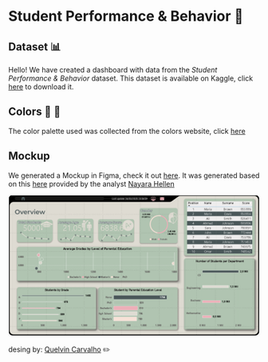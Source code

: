 # Student Performance & Behavior :rocket:


## Dataset :bar_chart:  

Hello! We have created a dashboard with data from the _Student Performance & Behavior_ dataset. This dataset is available on Kaggle, click [here](https://www.kaggle.com/datasets/mahmoudelhemaly/students-grading-dataset/data) to download it.

## Colors :large_blue_circle: :red_circle:
The color palette used was collected from the colors website, click [here](https://coolors.co/palettes/trending)

## Mockup
We generated a Mockup in Figma, check it out [here](https://www.figma.com/proto/CTNwMA68KeNIY0mkd3CvDe/Students_Grading?node-id=1-2&t=dYpnNZw5UDVPvrP7-0&scaling=min-zoom&content-scaling=fixed&page-id=0%3A1&starting-point-node-id=1%3A2). It was generated based on this [here](https://www.linkedin.com/feed/update/urn:li:activity:7308789501693194240/) provided by the analyst [Nayara Hellen](https://www.linkedin.com/in/nayara-hellen-data-analyst/)

![](/img/prints/overview.PNG)

desing by: [Quelvin Carvalho](https://www.linkedin.com/in/quelvincarvalho/) :pencil2:






